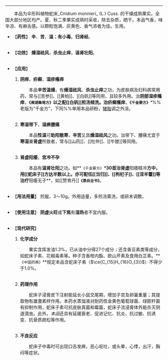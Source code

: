 ---
&emsp;&emsp;本品为伞形科植物蛇床_Cnidium monnieri_ (L.) Cuss. 的干燥成熟果实。全国大部分地区均产。夏、秋二季果实成熟时采收，除去杂质，晒干。本品气香，味辛凉、有麻舌感。以颗粒饱满、灰黄色、香气浓者为佳。生用。

- 【**药性**】
	**辛**、**苦**，**温**；**有小毒**。**归肾经**。<br></br>

- 【**功效**】
	**燥湿祛风**，**杀虫止痒**，**温肾壮阳**。<br></br>

- 【**应用**】
	1. **阴痒**，**疥癣**，**湿疹瘙痒**
		
		&emsp;&emsp;本品**辛苦温燥**，有**燥湿祛风**<dfn>、</dfn>**杀虫止痒**之功，为皮肤病及妇科病常用药，常与[[苦参]]、[[黄柏]]、[[白矾]]等同用，且较多外用。治**阴部湿疹瘙痒**，**`《濒湖集简方》`**以之配[[白矾]]煎汤频洗。治**疥癣瘙痒**，**`《千金要方》`**<dfn>\*</dfn>%%老版为“千金方”，下同%%单用本品研粉，<ins>猪脂</ins>调之外涂。<br></br>
	
	2. **寒湿带下**，**湿痹腰痛**
		
		&emsp;&emsp;本品**性温**可**助阳散寒**，**辛苦**又具**燥湿祛风**之功。治带下、腰痛尤宜于**寒湿**兼**肾虚**所致者，常与[[山药]]、[[杜仲]]、[[牛膝]]等同用。<br></br>
	
	3. **肾虚阳痿**，**宫冷不孕**
		
		&emsp;&emsp;本品有**温肾壮阳**之功。如**`《千金要方》`**<dfn>\*</dfn>30首治肾虚**阳痿精冷**方中，用[[蛇床子]]方达半数以上。亦可配伍[[当归]]、[[枸杞子]]、[[淫羊藿]]等治疗**阳痿无子**，如[[赞育丹]]**`《景岳全书》`**。<br></br>

- 【**用法用量**】
	煎服，3～10g。外用适量，多煎汤熏洗，或研末调敷。<br></br>

- 【**使用注意**】
	**阴虚火旺**或**下焦**有**湿热**者不宜内服。<br></br>

- 【**现代研究**】
	1. **化学成分**
		
		&emsp;&emsp;果实含挥发油1.3%，已从油中分得27个成分<dfn>；</dfn>还含香豆素类等成分，如蛇床子素<dfn>、</dfn>花椒毒素等。种子含香柑内酯、欧山芹素及食用白芷素。**`《中国药典》`**规定本品含蛇床子素（$\ce{C_{15}H_{16}O_{3}}$）不得少于1.0%。<br></br>
	
	2. **药理作用**
		
		&emsp;&emsp;蛇床子浸膏皮下注射能延长小鼠交尾期，增加子宫及卵巢重量；其提取物有雄激素样作用。本药水蒸馏液对耐药性金黄色葡萄球菌、绿脓杆菌有抑制作用，蛇床子素可抗皮肤真菌和霉菌，蛇床子流浸膏体外能杀灭阴道滴虫。此外，<dfn>本品</dfn>还具有延缓衰老、促进记忆、抗炎、抗过敏、抗诱变、抗骨质疏松等作用。<br></br>
	
	3. **不良反应**
		
		&emsp;&emsp;蛇床子中毒时可出现口舌发麻，恶心呕吐，或头晕，心悸，出汗，胸闷等症状。